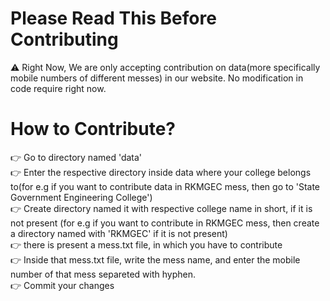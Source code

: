 # Please Read This Before Contributing
⚠️ Right Now, We are only accepting contribution on data(more specifically mobile numbers of different messes) in our website. No modification in code require right now.

# How to Contribute?

👉 Go to directory named 'data' <br>
👉 Enter the respective directory inside data where your college belongs to(for e.g if you want to contribute data in RKMGEC mess, then go to 'State Government Engineering College')<br>
👉 Create directory named it with respective college name in short, if it is not present (for e.g if you want to contribute in RKMGEC mess, then create a directory named with 'RKMGEC' if it is not present)<br>
👉 there is present a mess.txt file, in which you have to contribute<br>
👉 Inside that mess.txt file, write the mess name, and enter the mobile number of that mess separeted with hyphen.<br>
👉 Commit your changes<br>
